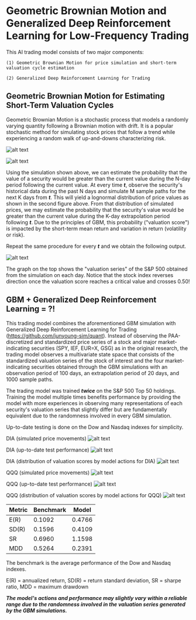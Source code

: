 # Geometric Brownian Motion and Generalized Deep Reinforcement Learning for Low-Frequency Trading

This AI trading model consists of two major components:

    (1) Geometric Brownian Motion for price simulation and short-term valuation cycle estimation

    (2) Generalized Deep Reinforcement Learning for Trading

## Geometric Brownian Motion for Estimating Short-Term Valuation Cycles

Geometric Brownian Motion is a stochastic process that models a randomly varying quantity following a Brownian motion with drift. It is a popular stochastic method for simulating stock prices that follow a trend while experiencing a random walk of up-and-downs characterizing risk.

![alt text](https://github.com/junyoung-sim/gbm-drl-quant/blob/main/etc/gbm_sample_path.png)

![alt text](https://github.com/junyoung-sim/gbm-drl-quant/blob/main/etc/gbm_lognormal_prices.png)

Using the simulation shown above, we can estimate the probability that the value of a security would be greater than the current value during the N-day period following the current value. At every time ***t***, observe the security's historical data during the past N days and simulate M sample paths for the next K days from ***t***. This will yield a lognormal distribution of price values as shown in the second figure above. From that distribution of simulated prices, we may estimate the probability that the security's value would be greater than the current value during the K-day extrapolation period following ***t***. Due to the principles of GBM, this probability ("valuation score") is impacted by the short-term mean return and variation in return (volatility or risk).

Repeat the same procedure for every ***t*** and we obtain the following output.

![alt text](https://github.com/junyoung-sim/gbm-drl-quant/blob/main/etc/valuation_cycle_example.png)

The graph on the top shows the "valuation series" of the S&P 500 obtained from the simulation on each day. Notice that the stock index reverses direction once the valuation score reaches a critical value and crosses 0.50!

## GBM + Generalized Deep Reinforcement Learning = ?!

This trading model combines the aforementioned GBM simulation with Generalized Deep Reinforcement Learning for Trading (https://github.com/junyoung-sim/quant). Instead of observing the PAA-discretized and standardized price series of a stock and major market-indicating securities (SPY, IEF, EUR=X, GSG) as in the original research, the trading model observes a multivariate state space that consists of the standardized valuation series of the stock of interest and the four market-indicating securities obtained through the GBM simulations with an observation period of 100 days, an extrapolation period of 20 days, and 1000 sample paths.

The trading model was trained ***twice*** on the S&P 500 Top 50 holdings. Training the model multiple times benefits performance by providing the model with more experiences in observing many representations of each security's valuation series that slightly differ but are fundamentally equivalent due to the randomness involved in every GBM simulation.

Up-to-date testing is done on the Dow and Nasdaq indexes for simplicity.

DIA (simulated price movements)
![alt text](https://github.com/junyoung-sim/gbm-drl-quant/blob/main/res/DIA-sim.png)

DIA (up-to-date test performance)
![alt text](https://github.com/junyoung-sim/gbm-drl-quant/blob/main/res/DIA-test.png)

DIA (distribution of valuation scores by model actions for DIA)
![alt text](https://github.com/junyoung-sim/gbm-drl-quant/blob/main/res/DIA-analytics.png)

QQQ (simulated price movements)
![alt text](https://github.com/junyoung-sim/gbm-drl-quant/blob/main/res/QQQ-sim.png)

QQQ (up-to-date test performance)
![alt text](https://github.com/junyoung-sim/gbm-drl-quant/blob/main/res/QQQ-test.png)

QQQ (distribution of valuation scores by model actions for QQQ)
![alt text](https://github.com/junyoung-sim/gbm-drl-quant/blob/main/res/QQQ-analytics.png)

| Metric | Benchmark | Model  |
|--------|-----------|--------|
| E(R)   | 0.1092    | 0.4766 |
| SD(R)  | 0.1596    | 0.4109 |
| SR     | 0.6960    | 1.1598 |
| MDD    | 0.5264    | 0.2391 |

The benchmark is the average performance of the Dow and Nasdaq indexes.

E(R) = annualized return, SD(R) = return standard deviation, SR = sharpe ratio, MDD = maximum drawdown

***The model's actions and performance may slightly vary within a reliable range due to the randomness involved in the valuation series generated by the GBM simulations.***